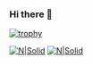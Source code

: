 ### Hi there 👋

[![trophy](https://github-profile-trophy.vercel.app/?username=harsh18262&theme=gruvbox)](https://github.com/ryo-ma/github-profile-trophy)

[![N|Solid](http://www.hackthebox.eu/badge/image/322519)](https://www.hackthebox.eu/profile/322519) 
[![N|Solid](http://tryhackme-badges.s3.amazonaws.com/harsh18262.png)](https://tryhackme.com/p/harsh18262)

<!--
**harsh18262/harsh18262** is a ✨ _special_ ✨ repository because its `README.md` (this file) appears on your GitHub profile.

Here are some ideas to get you started:

- 🔭 I’m currently working on ...
- 🌱 I’m currently learning ...
- 👯 I’m looking to collaborate on ...
- 🤔 I’m looking for help with ...
- 💬 Ask me about ...
- 📫 How to reach me: ...
- 😄 Pronouns: ...
- ⚡ Fun fact: ...
-->
